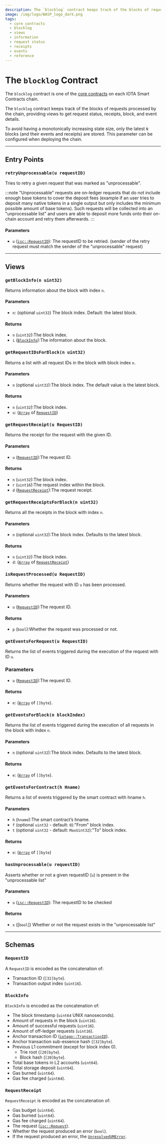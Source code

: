 ```yaml
---
description: The `blocklog` contract keeps track of the blocks of requests processed by the chain.
image: /img/logo/WASP_logo_dark.png
tags:
  - core contracts
  - blocklog
  - views
  - information
  - request status
  - receipts
  - events
  - reference
---
```


# The `blocklog` Contract

The `blocklog` contract is one of the [core contracts](overview.md) on each IOTA Smart Contracts chain.

The `blocklog` contract keeps track of the blocks of requests processed by the chain, providing views to get request
status, receipts, block, and event details.

To avoid having a monotonically increasing state size, only the latest `N`
blocks (and their events and receipts) are stored. This parameter can be configured
when deploying the chain.

---

## Entry Points

### `retryUnprocessable(u requestID)`

Tries to retry a given request that was marked as "unprocessable".

:::note
"Unprocessable" requests are on-ledger requests that do not include enough base tokens to cover the deposit fees (example if an user tries to deposit many native tokens in a single output but only includes the minimum possible amount of base tokens). Such requests will be collected into an "unprocessable list" and users are able to deposit more funds onto their on-chain account and retry them afterwards.
:::

#### Parameters

- `u` ([`isc::RequestID`](https://github.com/iotaledger/wasp/blob/develop/packages/isc/request.go)): The requestID to be retried. (sender of the retry request must match the sender of the "unprocessable" request)

---

## Views

### `getBlockInfo(n uint32)`

Returns information about the block with index `n`.

#### Parameters

- `n`: (optional `uint32`) The block index. Default: the latest block.

#### Returns

- `n` (`uint32`):The block index.
- `i` ([`BlockInfo`](#blockinfo)):The information about the block.

### `getRequestIDsForBlock(n uint32)`

Returns a list with all request IDs in the block with block index `n`.

#### Parameters

- `n` (optional `uint32`):The block index. The default value is the latest block.

#### Returns

- `n` (`uint32`):The block index.
- `u`: ([`Array`](https://github.com/iotaledger/wasp/blob/develop/packages/kv/collections/array.go)
  of [`RequestID`](#requestid))

### `getRequestReceipt(u RequestID)`

Returns the receipt for the request with the given ID.

#### Parameters

- `u` ([`RequestID`](#requestid)):The request ID.

#### Returns

- `n` (`uint32`):The block index.
- `r` (`uint16`):The request index within the block.
- `d` ([`RequestReceipt`](#requestreceipt)):The request receipt.

### `getRequestReceiptsForBlock(n uint32)`

Returns all the receipts in the block with index `n`.

#### Parameters

- `n` (optional `uint32`):The block index. Defaults to the latest block.

#### Returns

- `n` (`uint32`):The block index.
- `d`: ([`Array`](https://github.com/iotaledger/wasp/blob/develop/packages/kv/collections/array.go)
  of [`RequestReceipt`](#requestreceipt))

### `isRequestProcessed(u RequestID)`

Returns whether the request with ID `u` has been processed.

#### Parameters

- `u` ([`RequestID`](#requestid)):The request ID.

#### Returns

- `p` (`bool`):Whether the request was processed or not.

### `getEventsForRequest(u RequestID)`

Returns the list of events triggered during the execution of the request with ID `u`.

### Parameters

- `u` ([`RequestID`](#requestid)):The request ID.

#### Returns

- `e`: ([`Array`](https://github.com/iotaledger/wasp/blob/develop/packages/kv/collections/array.go) of `[]byte`).

### `getEventsForBlock(n blockIndex)`

Returns the list of events triggered during the execution of all requests in the block with index `n`.

#### Parameters

- `n` (optional `uint32`):The block index. Defaults to the latest block.

#### Returns

- `e`: ([`Array`](https://github.com/iotaledger/wasp/blob/develop/packages/kv/collections/array.go) of `[]byte`).

### `getEventsForContract(h Hname)`

Returns a list of events triggered by the smart contract with hname `h`.

#### Parameters

- `h` (`hname`):The smart contract’s hname.
- `f` (optional `uint32` - default: `0`):"From" block index.
- `t` (optional `uint32` - default: `MaxUint32`):"To" block index.

#### Returns

- `e`: ([`Array`](https://github.com/iotaledger/wasp/blob/develop/packages/kv/collections/array.go) of `[]byte`)

### `hasUnprocessable(u requestID)`

Asserts whether or not a given requestID (`u`) is present in the "unprocessable list"

#### Parameters

- `u` ([`isc::RequestID`](https://github.com/iotaledger/wasp/blob/develop/packages/isc/request.go)): The requestID to be checked

#### Returns

- `x` ([`bool`]) Whether or not the request exists in the "unprocessable list"

---

## Schemas

### `RequestID`

A `RequestID` is encoded as the concatenation of:

- Transaction ID (`[32]byte`).
- Transaction output index (`uint16`).

### `BlockInfo`

`BlockInfo` is encoded as the concatenation of:

- The block timestamp (`uint64` UNIX nanoseconds).
- Amount of requests in the block (`uint16`).
- Amount of successful requests (`uint16`).
- Amount of off-ledger requests (`uint16`).
- Anchor transaction ID ([`iotago::TransactionID`](https://github.com/iotaledger/iota.go/blob/develop/transaction.go)).
- Anchor transaction sub-essence hash (`[32]byte`).
- Previous L1 commitment (except for block index 0).
  - Trie root (`[20]byte`).
  - Block hash (`[20]byte`).
- Total base tokens in L2 accounts (`uint64`).
- Total storage deposit (`uint64`).
- Gas burned (`uint64`).
- Gas fee charged (`uint64`).

### `RequestReceipt`

`RequestReceipt` is encoded as the concatenation of:

- Gas budget (`uint64`).
- Gas burned (`uint64`).
- Gas fee charged (`uint64`).
- The request ([`isc::Request`](https://github.com/iotaledger/wasp/blob/develop/packages/isc/request.go)).
- Whether the request produced an error (`bool`).
- If the request produced an error, the
  [`UnresolvedVMError`](./errors.md#unresolvedvmerror).
